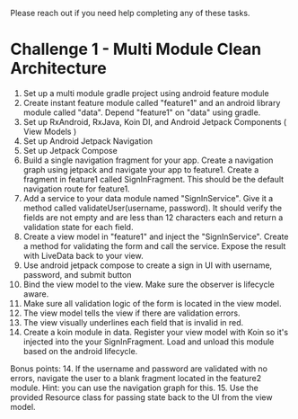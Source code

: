 Please reach out if you need help completing any of these tasks. 

# Challenge 1 - Multi Module Clean Architecture
1. Set up a multi module gradle project using android feature module
2. Create instant feature module called "feature1" and an android library module called "data". Depend "feature1" on "data" using gradle.
3. Set up RxAndroid, RxJava, Koin DI, and Android Jetpack Components ( View Models )
4. Set up Android Jetpack Navigation 
5. Set up Jetpack Compose
6. Build a single navigation fragment for your app. Create a navigation graph using jetpack and navigate your app to feature1. Create a fragment in feature1 called SignInFragment. This should be the default navigation route for feature1.
8. Add a service to your data module named "SignInService". Give it a method called validateUser(username, password). It should verify the fields are not empty and are less than 12 characters each and return a validation state for each field.
9. Create a view model in "feature1" and inject the "SignInService". Create a method for validating the form and call the service. Expose the result with LiveData back to your view.
10. Use android jetpack compose to create a sign in UI with username, password, and submit button
11. Bind the view model to the view. Make sure the observer is lifecycle aware.
11. Make sure all validation logic of the form is located in the view model.
12. The view model tells the view if there are validation errors.
13. The view visually underlines each field that is invalid in red.
13. Create a koin module in data. Register your view model with Koin so it's injected into the your SignInFragment. Load and unload this module based on the android lifecycle. 

Bonus points:
14. If the username and password are validated with no errors, navigate the user to a blank fragment located in the feature2 module. Hint: you can use the navigation graph for this.
15. Use the provided Resource class for passing state back to the UI from the view model.